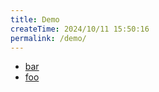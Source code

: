 ```yaml
---
title: Demo
createTime: 2024/10/11 15:50:16
permalink: /demo/
---
```


- [bar](./bar.md)
- [foo](./foo.md)
